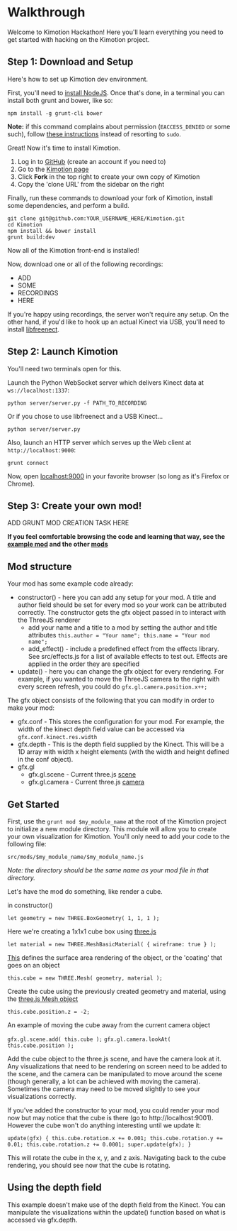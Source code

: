 Walkthrough
===========


Welcome to Kimotion Hackathon!  Here you'll learn everything you need to get started with hacking on the Kimotion project.

Step 1: Download and Setup
--------------------------

Here's how to set up Kimotion dev environment.

First, you'll need to [install NodeJS](https://nodejs.org/).  Once that's done, in a terminal you can install both grunt and bower, like so:

    npm install -g grunt-cli bower

**Note:** if this command complains about permission (`EACCESS_DENIED` or some such), follow [these instructions](https://github.com/sindresorhus/guides/blob/master/npm-global-without-sudo.md) instead of resorting to `sudo`.

Great!  Now it's time to install Kimotion.

 1. Log in to [GitHub](https://github.com) (create an account if you need to)
 2. Go to the [Kimotion page](https://github.com/mwcz/Kimotion)
 3. Click **Fork** in the top right to create your own copy of Kimotion
 4. Copy the 'clone URL' from the sidebar on the right

Finally, run these commands to download your fork of Kimotion, install some dependencies, and perform a build.

    git clone git@github.com:YOUR_USERNAME_HERE/Kimotion.git
    cd Kimotion
    npm install && bower install
    grunt build:dev

Now all of the Kimotion front-end is installed!

Now, download one or all of the following recordings:

 - ADD
 - SOME
 - RECORDINGS
 - HERE

If you're happy using recordings, the server won't require any setup.  On the other hand, if you'd like to hook up an actual Kinect via USB, you'll need to install [libfreenect](http://openkinect.org/wiki/Getting_Started).

Step 2: Launch Kimotion
-----------------------

You'll need two terminals open for this.

Launch the Python WebSocket server which delivers Kinect data at `ws://localhost:1337`:

    python server/server.py -f PATH_TO_RECORDING

Or if you chose to use libfreenect and a USB Kinect...

    python server/server.py

Also, launch an HTTP server which serves up the Web client at `http://localhost:9000`:

    grunt connect

Now, open [localhost:9000](http://localhost:9000) in your favorite browser (so long as it's Firefox or Chrome).

Step 3: Create your own mod!
----------------------------

ADD GRUNT MOD CREATION TASK HERE

**If you feel comfortable browsing the code and learning that way, see the [example mod](/src/mods/example/example.js) and the other [mods](/src/mods)**


Mod structure
-------------

Your mod has some example code already:

  - constructor() - here you can add any setup for your mod.  A title and author field should be set for every mod so your work can be attributed correctly.  The constructor gets the gfx object passed in to interact with the ThreeJS renderer
    - add your name and a title to a mod by setting the author and title attributes
      `this.author = "Your name";
       this.name = "Your mod name";`
    - add_effect() - include a predefined effect from the effects library.  See src/effects.js for a list of available effects to test out. Effects are applied in the order they are specified
  - update() - here you can change the gfx object for every rendering.  For example, if you wanted to move the ThreeJS camera to the right with every screen refresh, you could do `gfx.gl.camera.position.x++;`

The gfx object consists of the following that you can modify in order to make your mod:
  - gfx.conf - This stores the configuration for your mod.  For example, the width of the kinect depth field value can be accessed via `gfx.conf.kinect.res.width`
  - gfx.depth - This is the depth field supplied by the Kinect.  This will be a 1D array with width x height elements (with the width and height defined in the conf object).
  - gfx.gl
    - gfx.gl.scene - Current three.js [scene](http://threejs.org/docs/#Reference/Scenes/Scene)
    - gfx.gl.camera - Current three.js [camera](http://threejs.org/docs/#Reference/Cameras/Camera)


Get Started
-----------

First, use the 
`grunt mod $my_module_name` at the root of the Kimotion project to initialize a new module directory.  This module will allow you to create your own visualization for Kimotion.  You'll only need to add your code to the following file:

`src/mods/$my_module_name/$my_module_name.js`

*Note: the directory should be the same name as your mod file in that directory.*

Let's have the mod do something, like render a cube.

in constructor()

`let geometry = new THREE.BoxGeometry( 1, 1, 1 );`

Here we're creating a 1x1x1 cube box using [three.js](http://threejs.org/docs/#Reference/Extras.Geometries/BoxGeometry)

`let material = new THREE.MeshBasicMaterial( { wireframe: true } );`

[This](http://threejs.org/docs/api/materials/MeshBasicMaterial.html) defines the surface area rendering of the object, or the 'coating' that goes on an object

`this.cube = new THREE.Mesh( geometry, material );`

Create the cube using the previously created geometry and material, using the [three.js Mesh object](http://threejs.org/docs/#Reference/Objects/Mesh)

`this.cube.position.z = -2;`

An example of moving the cube away from the current camera object

`gfx.gl.scene.add( this.cube );`
`gfx.gl.camera.lookAt( this.cube.position );`

Add the cube object to the three.js scene, and have the camera look at it.  Any visualizations that need to be rendering on screen need to be added to the scene, and the camera can be manipulated to move around the scene (though generally, a lot can be achieved with moving the camera).  Sometimes the camera may need to be moved slightly to see your visualizations correctly.

If you've added the constructor to your mod, you could render your mod now but may notice that the cube is there (go to http://localhost:9001).  However the cube won't do anything interesting until we update it:

`update(gfx) {
    this.cube.rotation.x += 0.001;
    this.cube.rotation.y += 0.01;
    this.cube.rotation.z += 0.0001;
    super.update(gfx);
}`

This will rotate the cube in the x, y, and z axis.  Navigating back to the cube rendering, you should see now that the cube is rotating.


Using the depth field
---------------------

This example doesn't make use of the depth field from the Kinect.  You can manipulate the visualizations within the update() function based on what is accessed via gfx.depth.
